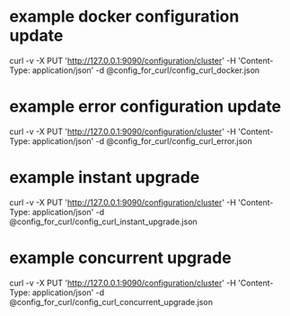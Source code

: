 # example docker configuration update
curl -v -X PUT 'http://127.0.0.1:9090/configuration/cluster' -H 'Content-Type: application/json' -d @config_for_curl/config_curl_docker.json

# example error configuration update
curl -v -X PUT 'http://127.0.0.1:9090/configuration/cluster' -H 'Content-Type: application/json' -d @config_for_curl/config_curl_error.json

# example instant upgrade
curl -v -X PUT 'http://127.0.0.1:9090/configuration/cluster' -H 'Content-Type: application/json' -d @config_for_curl/config_curl_instant_upgrade.json

# example concurrent upgrade
curl -v -X PUT 'http://127.0.0.1:9090/configuration/cluster' -H 'Content-Type: application/json' -d @config_for_curl/config_curl_concurrent_upgrade.json